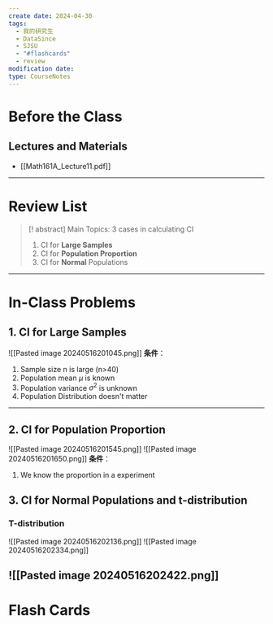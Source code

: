 ```yaml
---
create date: 2024-04-30
tags:
  - 我的研究生
  - DataSince
  - SJSU
  - "#flashcards"
  - review
modification date: 
type: CourseNotes
---
```

# Before the Class
## Lectures and Materials
- [[Math161A_Lecture11.pdf]]
---
# Review List
>[! abstract] Main Topics: 3 cases in calculating CI
>1. CI for **Large Samples**
>2. CI for **Population Proportion**
>3. CI for **Normal** Populations

---
# In-Class Problems
## 1. CI for Large Samples
![[Pasted image 20240516201045.png]]
**条件**：
1. Sample size n is large (n>40)
2. Population mean $\mu$ is known
3. Population variance $\sigma^2$ is unknown
4. Population Distribution doesn't matter
---
## 2. CI  for Population Proportion
![[Pasted image 20240516201545.png]]
![[Pasted image 20240516201650.png]]
**条件**：
1. We know the proportion in a experiment 
## 3. CI for Normal Populations and t-distribution
### T-distribution
![[Pasted image 20240516202136.png]]
![[Pasted image 20240516202334.png]]

![[Pasted image 20240516202422.png]]
---
# Flash Cards
